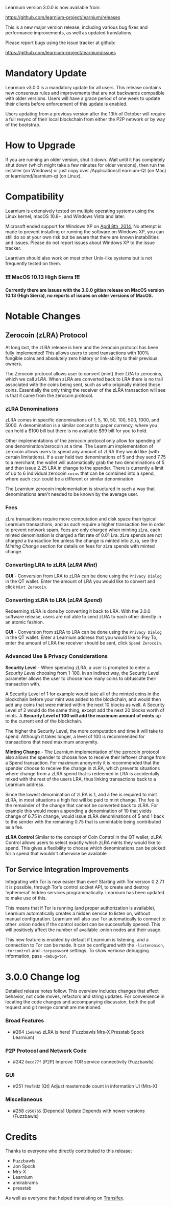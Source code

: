 Learnium version 3.0.0 is now available from:

  <https://github.com/learnium-project/learnium/releases>

This is a new major version release, including various bug fixes and
performance improvements, as well as updated translations.

Please report bugs using the issue tracker at github:

  <https://github.com/learnium-project/learnium/issues>

Mandatory Update
==============

Learnium v3.0.0 is a mandatory update for all users. This release contains new consensus rules and improvements that are not backwards compatible with older versions. Users will have a grace period of one week to update their clients before enforcement of this update is enabled.

Users updating from a previous version after the 13th of October will require a full resync of their local blockchain from either the P2P network or by way of the bootstrap.

How to Upgrade
==============

If you are running an older version, shut it down. Wait until it has completely shut down (which might take a few minutes for older versions), then run the installer (on Windows) or just copy over /Applications/Learnium-Qt (on Mac) or learniumd/learnium-qt (on Linux).

Compatibility
==============

Learnium is extensively tested on multiple operating systems using
the Linux kernel, macOS 10.8+, and Windows Vista and later.

Microsoft ended support for Windows XP on [April 8th, 2014](https://www.microsoft.com/en-us/WindowsForBusiness/end-of-xp-support),
No attempt is made to prevent installing or running the software on Windows XP, you
can still do so at your own risk but be aware that there are known instabilities and issues.
Please do not report issues about Windows XP to the issue tracker.

Learnium should also work on most other Unix-like systems but is not
frequently tested on them.

### :exclamation::exclamation::exclamation: MacOS 10.13 High Sierra :exclamation::exclamation::exclamation:

**Currently there are issues with the 3.0.0 gitian release on MacOS version 10.13 (High Sierra), no reports of issues on older versions of MacOS.**


Notable Changes
===============

Zerocoin (zLRA) Protocol
---------------------

At long last, the zLRA release is here and the zerocoin protocol has been fully implemented! This allows users to send transactions with 100% fungible coins and absolutely zero history or link-ability to their previous owners.

The Zerocoin protocol allows user to convert (mint) their *LRA* to zerocoins, which we call *zLRA*. When zLRA are converted back to LRA there is no trail associated with the coins being sent, such as who originally minted those coins. Essentially the only thing the receiver of the zLRA transaction will see is that it came from the zerocoin protocol.

### zLRA Denominations
zLRA comes in specific denominations of 1, 5, 10, 50, 100, 500, 1000, and 5000. A denomination is a similar concept to paper currency, where you can hold a $100 bill but there is no available $99 bill for you to hold.

Other implementations of the zerocoin protocol only allow for spending of one denomination/zerocoin at a time. The Learnium implementation of zerocoin allows users to spend any amount of zLRA they would like (with certain limitations). If a user held two denominations of 5 and they send 7.75 to a merchant, the wallet will automatically grab the two denominations of 5 and then issue 2.25 LRA in change to the spender. There is currently a limit of up to 6 individual zerocoin `coins` that can be combined into a spend, where each `coin` could be a different or similar denomination

The Learnium zerocoin implementation is structured in such a way that denominations aren't needed to be known by the average user.

### Fees
zLra transactions require more computation and disk space than typical Learnium transactions, and as such require a higher transaction fee in order to prevent network spam. Fees are only charged when minting zLra, each minted denomination is charged a flat rate of 0.01 Lra. zLra spends are not charged a transaction fee unless the change is minted into zLra, see the *Minting Change* section for details on fees for zLra spends with minted change.

### Converting LRA to zLRA (*zLRA Mint*)
**GUI** - Conversion from LRA to zLRA can be done using the `Privacy Dialog` in the QT wallet. Enter the amount of LRA you would like to convert and click `Mint Zerocoin`.

### Converting zLRA to LRA (*zLRA Spend*)
Redeeming zLRA is done by converting it back to LRA. With the 3.0.0 software release, users are not able to send zLRA to each other directly in an atomic fashion.

**GUI** - Conversion from zLRA to LRA can be done using the `Privacy Dialog` in the QT wallet. Enter a Learnium address that you would like to Pay To, enter the amount of LRA the receiver should be sent, click `Spend Zerocoin`.

### Advanced Use & Privacy Considerations
**Security Level** - When spending zLRA, a user is prompted to enter a *Security Level* choosing from 1-100. In an indirect way, the Security Level parameter allows the user to choose how many coins to obfuscate their transaction with.

A Security Level of 1 for example would take all of the minted coins in the blockchain before your mint was added to the blockchain, and would then add any coins that were minted within the next 10 blocks as well. A Security Level of 2 would do the same thing, except add the next 20 blocks worth of mints. A **Security Level of 100 will add the maximum amount of mints** up to the current end of the blockchain.

The higher the Security Level, the more computation and time it will take to spend. Although it takes longer, a level of 100 is recommended for transactions that need maximum anonymity.


**Minting Change** - The Learnium implementation of the zerocoin protocol also allows the spender to choose how to receive their leftover change from a Spend transaction. For maximum anonymity it is recommended that the spender choose to receive the change in zLRA, which prevents situations where change from a zLRA spend that is redeemed in LRA is accidentally mixed with the rest of the users LRA, thus linking transactions back to a Learnium address.

Since the lowest denomination of zLRA is 1, and a fee is required to mint zLRA, in most situations a high fee will be paid to mint change. The fee is the remainder of the change that cannot be converted back to zLRA. For example this would mean a spending a denomination of 10 that yields change of 6.75 in change, would issue zLRA denominations of 5 and 1 back to the sender with the remaining 0.75 that is unmintable being contributed as a fee.

**zLRA Control**
Similar to the concept of Coin Control in the QT wallet, zLRA Control allows users to select exactly which zLRA mints they would like to spend. This gives a flexibility to choose which denominations can be picked for a spend that wouldn't otherwise be available.


Tor Service Integration Improvements
---------------------

Integrating with Tor is now easier than ever! Starting with Tor version 0.2.7.1 it is possible, through Tor's control socket API, to create and destroy 'ephemeral' hidden services programmatically. Learnium has been updated to make use of this.

This means that if Tor is running (and proper authorization is available), Learnium automatically creates a hidden service to listen on, without manual configuration. Learnium will also use Tor automatically to connect to other .onion nodes if the control socket can be successfully opened. This will positively affect the number of available .onion nodes and their usage.

This new feature is enabled by default if Learnium is listening, and a connection to Tor can be made. It can be configured with the `-listenonion`, `-torcontrol` and `-torpassword` settings. To show verbose debugging information, pass `-debug=tor`.

3.0.0 Change log
=================

Detailed release notes follow. This overview includes changes that affect
behavior, not code moves, refactors and string updates. For convenience in locating
the code changes and accompanying discussion, both the pull request and
git merge commit are mentioned.

### Broad Features
- #264 `15e84e5` zLRA is here! (Fuzzbawls Mrs-X Presstab Spock Learnium)

### P2P Protocol and Network Code
- #242 `0ecd77f` [P2P] Improve TOR service connectivity (Fuzzbawls)

### GUI
- #251 `79af8d2` [Qt] Adjust masternode count in information UI (Mrs-X)

### Miscellaneous
- #258 `c950765` [Depends] Update Depends with newer versions (Fuzzbawls)

Credits
=======

Thanks to everyone who directly contributed to this release:
- Fuzzbawls
- Jon Spock
- Mrs-X
- Learnium
- amirabrams
- presstab

As well as everyone that helped translating on [Transifex](https://www.transifex.com/projects/p/learnium-project-translations/).
